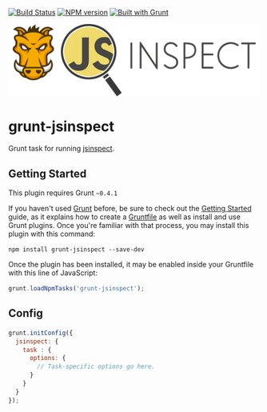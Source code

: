[![Build Status](http://img.shields.io/travis/stefanjudis/grunt-jsinspect.svg)](https://travis-ci.org/stefanjudis/grunt-jsinspect) [![NPM version](http://img.shields.io/npm/v/grunt-jsinspect.svg)](http://badge.fury.io/js/grunt-jsinspect) [![Built with Grunt](https://cdn.gruntjs.com/builtwith.png)](http://gruntjs.com/)

![image](./logo.jpg)
# grunt-jsinspect

Grunt task for running [jsinspect](https://github.com/danielstjules/jsinspect).


## Getting Started
This plugin requires Grunt `~0.4.1`

If you haven't used [Grunt](http://gruntjs.com/) before, be sure to check out the [Getting Started](http://gruntjs.com/getting-started) guide, as it explains how to create a [Gruntfile](http://gruntjs.com/sample-gruntfile) as well as install and use Grunt plugins. Once you're familiar with that process, you may install this plugin with this command:

```shell
npm install grunt-jsinspect --save-dev
```

Once the plugin has been installed, it may be enabled inside your Gruntfile with this line of JavaScript:

```js
grunt.loadNpmTasks('grunt-jsinspect');
```

## Config

```js
grunt.initConfig({
  jsinspect: {
    task : {
      options: {
        // Task-specific options go here.
      }
    }
  }
});
```
